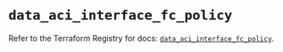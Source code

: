 # `data_aci_interface_fc_policy`

Refer to the Terraform Registry for docs: [`data_aci_interface_fc_policy`](https://registry.terraform.io/providers/ciscodevnet/aci/2.17.0/docs/data-sources/interface_fc_policy).
